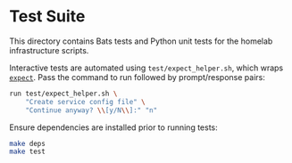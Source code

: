 # Test Suite

This directory contains Bats tests and Python unit tests for the homelab infrastructure scripts.

Interactive tests are automated using `test/expect_helper.sh`, which wraps
[`expect`](https://core.tcl-lang.org/expect/index). Pass the command to run
followed by prompt/response pairs:

```bash
run test/expect_helper.sh \
    "Create service config file" \
    "Continue anyway? \\[y/N\\]:" "n"
```

Ensure dependencies are installed prior to running tests:

```bash
make deps
make test
```
